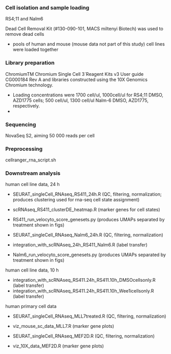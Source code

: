 ### Cell isolation and sample loading
RS4;11 and Nalm6

Dead Cell Removal Kit (#130-090-101, MACS miltenyi Biotech) was used to remove dead cells
- pools of human and mouse (mouse data not part of this study) cell lines were loaded together

### Library preparation 
ChromiumTM Chromium Single Cell 3´Reagent Kits v3 User guide CG000184 Rev A and libraries constructed using the 10X Genomics Chromium technology.
- Loading concentrations were 1700 cell/ul, 1000cell/ul for RS4;11 DMSO, AZD1775 cells; 500 cell/ul, 1300 cell/ul Nalm-6 DMSO, AZD1775, respectively.
- 
### Sequencing 
NovaSeq S2, aiming 50 000 reads per cell

### Preprocessing
cellranger_rna_script.sh

### Downstream analysis

human cell line data, 24 h
- SEURAT_singleCell_RNAseq_RS411_24h.R (QC, filtering, normalization; produces clustering used for rna-seq cell state assignment)
- scRNAseq_RS411_clusterDE_heatmap.R (marker genes for cell states)
- RS411_run_velocyto_score_genesets.py (produces UMAPs separated by treatment shown in figs)

- SEURAT_singleCell_RNAseq_Nalm6_24h.R (QC, filtering, normalization)
- integration_with_scRNAseq_24h_RS411_Nalm6.R (label transfer)
- Nalm6_run_velocyto_score_genesets.py (produces UMAPs separated by treatment shown in figs)

human cell line data, 10 h
- integration_with_scRNAseq_RS411.24h_RS411.10h_DMSOcellsonly.R (label transfer)
- integration_with_scRNAseq_RS411.24h_RS411.10h_Wee1icellsonly.R (label transfer)

human primary cell data
- SEURAT_singleCell_RNAseq_MLL7treated.R (QC, filtering, normalization)
- viz_mouse_sc_data_MLL7.R (marker gene plots)

- SEURAT_singleCell_RNAseq_MEF2D.R (QC, filtering, normalization)
- viz_10X_data_MEF2D.R (marker gene plots)

